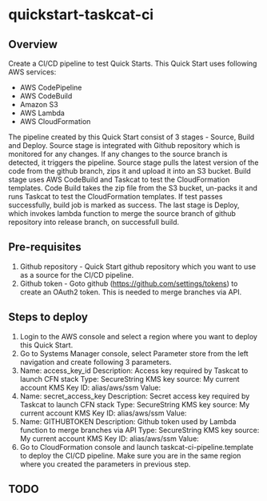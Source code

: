 # quickstart-taskcat-ci

## Overview

Create a CI/CD pipeline to test Quick Starts. This Quick Start uses following AWS services:
- AWS CodePipeline
- AWS CodeBuild
- Amazon S3
- AWS Lambda
- AWS CloudFormation

The pipeline created by this Quick Start consist of 3 stages - Source, Build and Deploy. Source stage is integrated with Github repository which is monitored for any changes. If any changes to the source branch is detected, it triggers the pipeline. Source stage pulls the latest version of the code from the github branch, zips it and upload it into an S3 bucket. Build stage uses AWS CodeBuild and Taskcat to test the CloudFormation templates. Code Build takes the zip file from the S3 bucket, un-packs it and runs Taskcat to test the CloudFormation templates. If test passes successfully, build job is marked as success. The last stage is Deploy, which invokes lambda function to merge the source branch of github repository into release branch, on successfull build.

## Pre-requisites
1. Github repository - Quick Start github repository which you want to use as a source for the CI/CD pipeline.
1. Github token - Goto github (https://github.com/settings/tokens) to create an OAuth2 token. This is needed to merge branches via API.

## Steps to deploy
1. Login to the AWS console and select a region where you want to deploy this Quick Start.
2. Go to Systems Manager console, select Parameter store from the left navigation and create following 3 parameters.
 1. Name: access_key_id
 	Description: Access key required by Taskcat to launch CFN stack
 	Type: SecureString
 	KMS key source: My current account
 	KMS Key ID: alias/aws/ssm
 	Value: <access-key-id>
 2. Name: secret_access_key
 	Description: Secret access key required by Taskcat to launch CFN stack
 	Type: SecureString
 	KMS key source: My current account
 	KMS Key ID: alias/aws/ssm
 	Value: <secret-access-key>
 3. Name: GITHUBTOKEN
 	Description: Github token used by Lambda function to merge branches via API
 	Type: SecureString
 	KMS key source: My current account
 	KMS Key ID: alias/aws/ssm
 	Value: <Github-token>
3. Go to CloudFormation console and launch taskcat-ci-pipeline.template to deploy the CI/CD pipeline. Make sure you are in the same region where you created the parameters in previous step.

## TODO